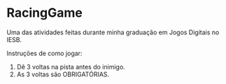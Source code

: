 # RacingGame
Uma das atividades feitas durante minha graduação em Jogos Digitais no IESB.

Instruções de como jogar: 

1. Dê 3 voltas na pista antes do inimigo.
2. As 3 voltas são OBRIGATÓRIAS.

